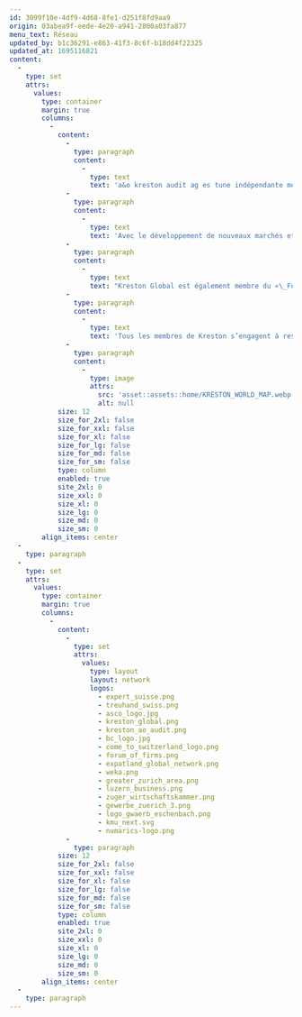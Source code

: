 ```yaml
---
id: 3099f10e-4df9-4d68-8fe1-d251f8fd9aa9
origin: 03abea9f-eede-4e20-a941-2800a03fa877
menu_text: Réseau
updated_by: b1c36291-e863-41f3-8c6f-b18dd4f22325
updated_at: 1695116821
content:
  -
    type: set
    attrs:
      values:
        type: container
        margin: true
        columns:
          -
            content:
              -
                type: paragraph
                content:
                  -
                    type: text
                    text: 'a&o kreston audit ag es tune indépendante membre de Kreston Global, un réseau mondial de sociétés fiduciaires indépendantes basé à Londres. Le réseau Kreston comprend 200 entreprises avec plus de 25 000 professionnels dévoués dans 125 pays. Grâce à ce réseau mondial, nous pouvons vous garantir l’accès à des conseils de premier ordre où que vous soyez dans le monde, quel que soit le lieu où vous exercez ou souhaitez exercez votre activité. Le réseau a été fondé en 1971 et est actuellement le douzième plus grand réseau de comptabilité au monde.'
              -
                type: paragraph
                content:
                  -
                    type: text
                    text: 'Avec le développement de nouveaux marchés et les progrès de la technologie, le monde des affaires se mondialise de plus en plus. Il est donc important d’avoir un partenaire capable de développer des solutions internationales adaptées à vous et à votre entreprise. Cependant, les caractéristiques spécifiques à un pays et les caractéristiques locales sont également extrêmement importantes pour nous et nous ne les perdons jamais de vue. Vous pouvez compter sur nous, car c’est la seule façon de vous conseiller en fonction de vos besoins.'
              -
                type: paragraph
                content:
                  -
                    type: text
                    text: "Kreston Global est également membre du «\_Forum of Firms\_», une association de réseaux internationaux de sociétés fiduciaires. L’objectif du Forum est de promouvoir des normes uniformes et de haute qualité pour la comptabilité et l’audit dans le monde entier. Ainsi, nous garantissons la plus haute qualité dans tous les services que nous vous fournissons."
              -
                type: paragraph
                content:
                  -
                    type: text
                    text: 'Tous les membres de Kreston s’engagent à respecter les mêmes valeurs fondamentales : confiance, rapidité de réponse, qualité, intégrité et coopération. De cette manière, nous garantissons à nos clients des services de première qualité à tout moment.'
              -
                type: paragraph
                content:
                  -
                    type: image
                    attrs:
                      src: 'asset::assets::home/KRESTON_WORLD_MAP.webp'
                      alt: null
            size: 12
            size_for_2xl: false
            size_for_xxl: false
            size_for_xl: false
            size_for_lg: false
            size_for_md: false
            size_for_sm: false
            type: column
            enabled: true
            site_2xl: 0
            size_xxl: 0
            size_xl: 0
            size_lg: 0
            size_md: 0
            size_sm: 0
        align_items: center
  -
    type: paragraph
  -
    type: set
    attrs:
      values:
        type: container
        margin: true
        columns:
          -
            content:
              -
                type: set
                attrs:
                  values:
                    type: layout
                    layout: network
                    logos:
                      - expert_suisse.png
                      - treuhand_swiss.png
                      - asco_logo.jpg
                      - kreston_global.png
                      - kreston_ao_audit.png
                      - bc_logo.jpg
                      - come_to_switzerland_logo.png
                      - forum_of_firms.png
                      - expatland_global_network.png
                      - weka.png
                      - greater_zurich_area.png
                      - luzern_business.png
                      - zuger_wirtschaftskammer.png
                      - gewerbe_zuerich_3.png
                      - logo_gwaerb_eschenbach.png
                      - kmu_next.svg
                      - numarics-logo.png
              -
                type: paragraph
            size: 12
            size_for_2xl: false
            size_for_xxl: false
            size_for_xl: false
            size_for_lg: false
            size_for_md: false
            size_for_sm: false
            type: column
            enabled: true
            site_2xl: 0
            size_xxl: 0
            size_xl: 0
            size_lg: 0
            size_md: 0
            size_sm: 0
        align_items: center
  -
    type: paragraph
---
```


